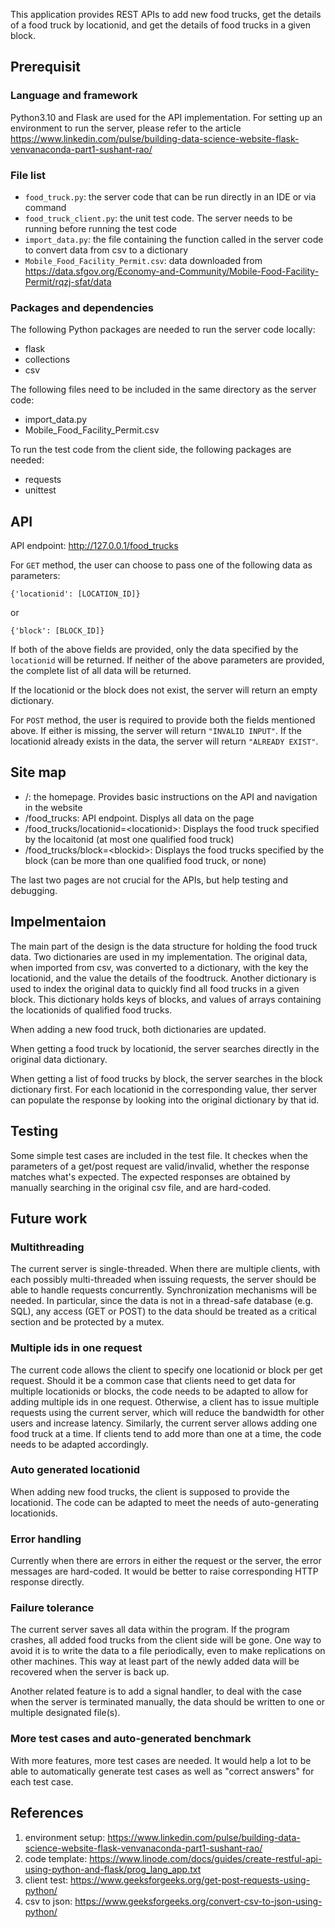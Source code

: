 This application provides REST APIs to add new food trucks, get the details of a food truck by locationid, and get the details of food trucks in a given block.

## Prerequisit
### Language and framework

Python3.10 and Flask are used for the API implementation. For setting up an environment to run the server, please refer to the article https://www.linkedin.com/pulse/building-data-science-website-flask-venvanaconda-part1-sushant-rao/

### File list
* `food_truck.py`: the server code that can be run directly in an IDE or via command
* `food_truck_client.py`: the unit test code. The server needs to be running before running the test code
* `import_data.py`: the file containing the function called in the server code to convert data from csv to a dictionary
* `Mobile_Food_Facility_Permit.csv`: data downloaded from https://data.sfgov.org/Economy-and-Community/Mobile-Food-Facility-Permit/rqzj-sfat/data

### Packages and dependencies
The following Python packages are needed to run the server code locally:
* flask
* collections
* csv

The following files need to be included in the same directory as the server code:
* import_data.py
* Mobile_Food_Facility_Permit.csv

To run the test code from the client side, the following packages are needed:
* requests
* unittest

## API
API endpoint: http://127.0.0.1/food_trucks

For `GET` method, the user can choose to pass one of the following data as parameters:
```
{'locationid': [LOCATION_ID]}
```
or
```
{'block': [BLOCK_ID]}
```
If both of the above fields are provided, only the data specified by the `locationid` will be returned. If neither of the above parameters are provided, the complete list of all data will be returned.

If the locationid or the block does not exist, the server will return an empty dictionary.

For `POST` method, the user is required to provide both the fields mentioned above. If either is missing, the server will return `"INVALID INPUT"`. If the locationid already exists in the data, the server will return `"ALREADY EXIST"`.

## Site map
* /: the homepage. Provides basic instructions on the API and navigation in the website
* /food_trucks: API endpoint. Displys all data on the page
* /food_trucks/locationid=\<locationid\>: Displays the food truck specified by the locaitonid (at most one qualified food truck)
* /food_trucks/block=\<blockid\>: Displays the food trucks specified by the block (can be more than one qualified food truck, or none)

The last two pages are not crucial for the APIs, but help testing and debugging.

## Impelmentaion
The main part of the design is the data structure for holding the food truck data. Two dictionaries are used in my implementation. The original data, when imported from csv, was converted to a dictionary, with the key the locationid, and the value the details of the foodtruck. Another dictionary is used to index the original data to quickly find all food trucks in a given block. This dictionary holds keys of blocks, and values of arrays containing the locationids of qualified food trucks.

When adding a new food truck, both dictionaries are updated.

When getting a food truck by locationid, the server searches directly in the original data dictionary.

When getting a list of food trucks by block, the server searches in the block dictionary first. For each locationid in the corresponding value, ther server can populate the response by looking into the original dictionary by that id.

## Testing
Some simple test cases are included in the test file. It checkes when the parameters of a get/post request are valid/invalid, whether the response matches what's expected. The expected responses are obtained by manually searching in the original csv file, and are hard-coded. 

## Future work
### Multithreading
The current server is single-threaded. When there are multiple clients, with each possibly multi-threaded when issuing requests, the server should be able to handle requests concurrently. Synchronization mechanisms will be needed. In particular, since the data is not in a thread-safe database (e.g. SQL), any access (GET or POST) to the data should be treated as a critical section and be protected by a mutex.

### Multiple ids in one request
The current code allows the client to specify one locationid or block per get request. Should it be a common case that clients need to get data for multiple locationids or blocks, the code needs to be adapted to allow for adding multiple ids in one request. Otherwise, a client has to issue multiple requests using the current server, which will reduce the bandwidth for other users and increase latency. Similarly, the current server allows adding one food truck at a time. If clients tend to add more than one at a time, the code needs to be adapted accordingly.

### Auto generated locationid
When adding new food trucks, the client is supposed to provide the locationid. The code can be adapted to meet the needs of auto-generating locationids.

### Error handling
Currently when there are errors in either the request or the server, the error messages are hard-coded. It would be better to raise corresponding HTTP response directly.

### Failure tolerance
The current server saves all data within the program. If the program crashes, all added food trucks from the client side will be gone. One way to avoid it is to write the data to a file periodically, even to make replications on other machines. This way at least part of the newly added data will be recovered when the server is back up. 

Another related feature is to add a signal handler, to deal with the case when the server is terminated manually, the data should be written to one or multiple designated file(s).

### More test cases and auto-generated benchmark
With more features, more test cases are needed. It would help a lot to be able to automatically generate test cases as well as "correct answers" for each test case. 

## References
1. environment setup: https://www.linkedin.com/pulse/building-data-science-website-flask-venvanaconda-part1-sushant-rao/
2. code template: https://www.linode.com/docs/guides/create-restful-api-using-python-and-flask/prog_lang_app.txt
3. client test: https://www.geeksforgeeks.org/get-post-requests-using-python/
4. csv to json: https://www.geeksforgeeks.org/convert-csv-to-json-using-python/

